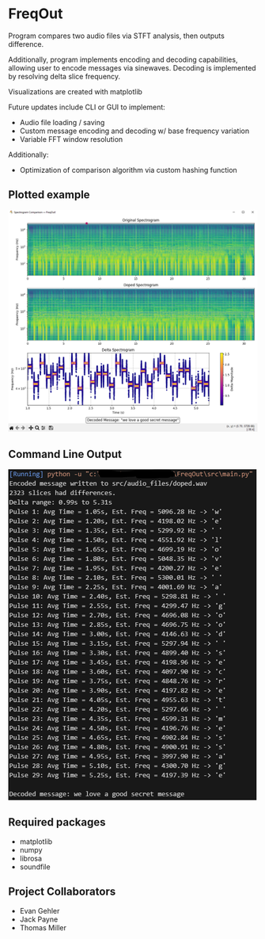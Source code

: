 # FreqOut

Program compares two audio files via STFT analysis, then outputs difference.

Additionally, program implements encoding and decoding capabilities, allowing user to encode messages via
sinewaves. Decoding is implemented by resolving delta slice frequency.

Visualizations are created with matplotlib

Future updates include CLI or GUI to implement:
- Audio file loading / saving
- Custom message encoding and decoding w/ base frequency variation
- Variable FFT window resolution

Additionally:
- Optimization of comparison algorithm via custom hashing function

Plotted example  
---
![alt text](images/spectrogram_comparison.png)

Command Line Output
---
![alt text](images/console_output.png)

**Required packages**
---

- matplotlib
- numpy
- librosa
- soundfile

**Project Collaborators**
---
- Evan Gehler
- Jack Payne
- Thomas Miller

